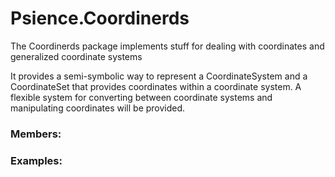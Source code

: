 # <a id=Psience.Coordinerds>Psience.Coordinerds</a>
    
The Coordinerds package implements stuff for dealing with coordinates and generalized coordinate systems

It provides a semi-symbolic way to represent a CoordinateSystem and a CoordinateSet that provides coordinates within a
coordinate system. A flexible system for converting between coordinate systems and manipulating coordinates will be
provided.

### Members:



### Examples:

